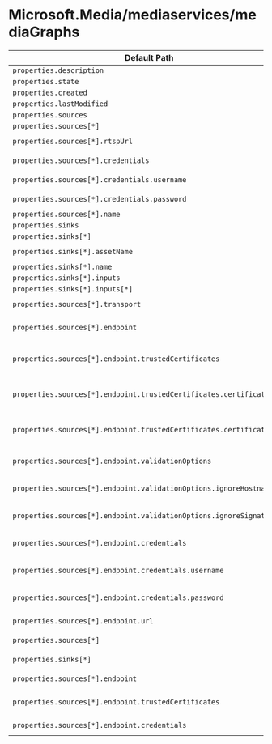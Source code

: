 # Microsoft.Media/mediaservices/mediaGraphs

| Default Path | Alias |
|---|---|
| `properties.description` | `Microsoft.Media/mediaServices/mediaGraphs/description` |
| `properties.state` | `Microsoft.Media/mediaServices/mediaGraphs/state` |
| `properties.created` | `Microsoft.Media/mediaServices/mediaGraphs/created` |
| `properties.lastModified` | `Microsoft.Media/mediaServices/mediaGraphs/lastModified` |
| `properties.sources` | `Microsoft.Media/mediaServices/mediaGraphs/sources` |
| `properties.sources[*]` | `Microsoft.Media/mediaServices/mediaGraphs/sources[*]` |
| `properties.sources[*].rtspUrl` | `Microsoft.Media/mediaServices/mediaGraphs/sources[*].#Microsoft-Media-MediaGraphRtspSource.rtspUrl` |
| `properties.sources[*].credentials` | `Microsoft.Media/mediaServices/mediaGraphs/sources[*].#Microsoft-Media-MediaGraphRtspSource.credentials` |
| `properties.sources[*].credentials.username` | `Microsoft.Media/mediaServices/mediaGraphs/sources[*].#Microsoft-Media-MediaGraphRtspSource.credentials.username` |
| `properties.sources[*].credentials.password` | `Microsoft.Media/mediaServices/mediaGraphs/sources[*].#Microsoft-Media-MediaGraphRtspSource.credentials.password` |
| `properties.sources[*].name` | `Microsoft.Media/mediaServices/mediaGraphs/sources[*].name` |
| `properties.sinks` | `Microsoft.Media/mediaServices/mediaGraphs/sinks` |
| `properties.sinks[*]` | `Microsoft.Media/mediaServices/mediaGraphs/sinks[*]` |
| `properties.sinks[*].assetName` | `Microsoft.Media/mediaServices/mediaGraphs/sinks[*].#Microsoft-Media-MediaGraphAssetSink.assetName` |
| `properties.sinks[*].name` | `Microsoft.Media/mediaServices/mediaGraphs/sinks[*].name` |
| `properties.sinks[*].inputs` | `Microsoft.Media/mediaServices/mediaGraphs/sinks[*].inputs` |
| `properties.sinks[*].inputs[*]` | `Microsoft.Media/mediaServices/mediaGraphs/sinks[*].inputs[*]` |
| `properties.sources[*].transport` | `Microsoft.Media/mediaServices/mediaGraphs/sources[*].#Microsoft-Media-MediaGraphRtspSource.transport` |
| `properties.sources[*].endpoint` | `Microsoft.Media/mediaServices/mediaGraphs/sources[*].#Microsoft-Media-MediaGraphRtspSource.endpoint.#Microsoft-Media-MediaGraphTlsEndpoint` |
| `properties.sources[*].endpoint.trustedCertificates` | `Microsoft.Media/mediaServices/mediaGraphs/sources[*].#Microsoft-Media-MediaGraphRtspSource.endpoint.#Microsoft-Media-MediaGraphTlsEndpoint.trustedCertificates.#Microsoft-Media-MediaGraphPemCertificateList` |
| `properties.sources[*].endpoint.trustedCertificates.certificates` | `Microsoft.Media/mediaServices/mediaGraphs/sources[*].#Microsoft-Media-MediaGraphRtspSource.endpoint.#Microsoft-Media-MediaGraphTlsEndpoint.trustedCertificates.#Microsoft-Media-MediaGraphPemCertificateList.certificates` |
| `properties.sources[*].endpoint.trustedCertificates.certificates[*]` | `Microsoft.Media/mediaServices/mediaGraphs/sources[*].#Microsoft-Media-MediaGraphRtspSource.endpoint.#Microsoft-Media-MediaGraphTlsEndpoint.trustedCertificates.#Microsoft-Media-MediaGraphPemCertificateList.certificates[*]` |
| `properties.sources[*].endpoint.validationOptions` | `Microsoft.Media/mediaServices/mediaGraphs/sources[*].#Microsoft-Media-MediaGraphRtspSource.endpoint.#Microsoft-Media-MediaGraphTlsEndpoint.validationOptions` |
| `properties.sources[*].endpoint.validationOptions.ignoreHostname` | `Microsoft.Media/mediaServices/mediaGraphs/sources[*].#Microsoft-Media-MediaGraphRtspSource.endpoint.#Microsoft-Media-MediaGraphTlsEndpoint.validationOptions.ignoreHostname` |
| `properties.sources[*].endpoint.validationOptions.ignoreSignature` | `Microsoft.Media/mediaServices/mediaGraphs/sources[*].#Microsoft-Media-MediaGraphRtspSource.endpoint.#Microsoft-Media-MediaGraphTlsEndpoint.validationOptions.ignoreSignature` |
| `properties.sources[*].endpoint.credentials` | `Microsoft.Media/mediaServices/mediaGraphs/sources[*].#Microsoft-Media-MediaGraphRtspSource.endpoint.credentials.#Microsoft-Media-MediaGraphUsernamePasswordCredentials` |
| `properties.sources[*].endpoint.credentials.username` | `Microsoft.Media/mediaServices/mediaGraphs/sources[*].#Microsoft-Media-MediaGraphRtspSource.endpoint.credentials.#Microsoft-Media-MediaGraphUsernamePasswordCredentials.username` |
| `properties.sources[*].endpoint.credentials.password` | `Microsoft.Media/mediaServices/mediaGraphs/sources[*].#Microsoft-Media-MediaGraphRtspSource.endpoint.credentials.#Microsoft-Media-MediaGraphUsernamePasswordCredentials.password` |
| `properties.sources[*].endpoint.url` | `Microsoft.Media/mediaServices/mediaGraphs/sources[*].#Microsoft-Media-MediaGraphRtspSource.endpoint.url` |
| `properties.sources[*]` | `Microsoft.Media/mediaServices/mediaGraphs/sources[*].#Microsoft-Media-MediaGraphRtspSource` |
| `properties.sinks[*]` | `Microsoft.Media/mediaServices/mediaGraphs/sinks[*].#Microsoft-Media-MediaGraphAssetSink` |
| `properties.sources[*].endpoint` | `Microsoft.Media/mediaServices/mediaGraphs/sources[*].#Microsoft-Media-MediaGraphRtspSource.endpoint` |
| `properties.sources[*].endpoint.trustedCertificates` | `Microsoft.Media/mediaServices/mediaGraphs/sources[*].#Microsoft-Media-MediaGraphRtspSource.endpoint.#Microsoft-Media-MediaGraphTlsEndpoint.trustedCertificates` |
| `properties.sources[*].endpoint.credentials` | `Microsoft.Media/mediaServices/mediaGraphs/sources[*].#Microsoft-Media-MediaGraphRtspSource.endpoint.credentials` |

